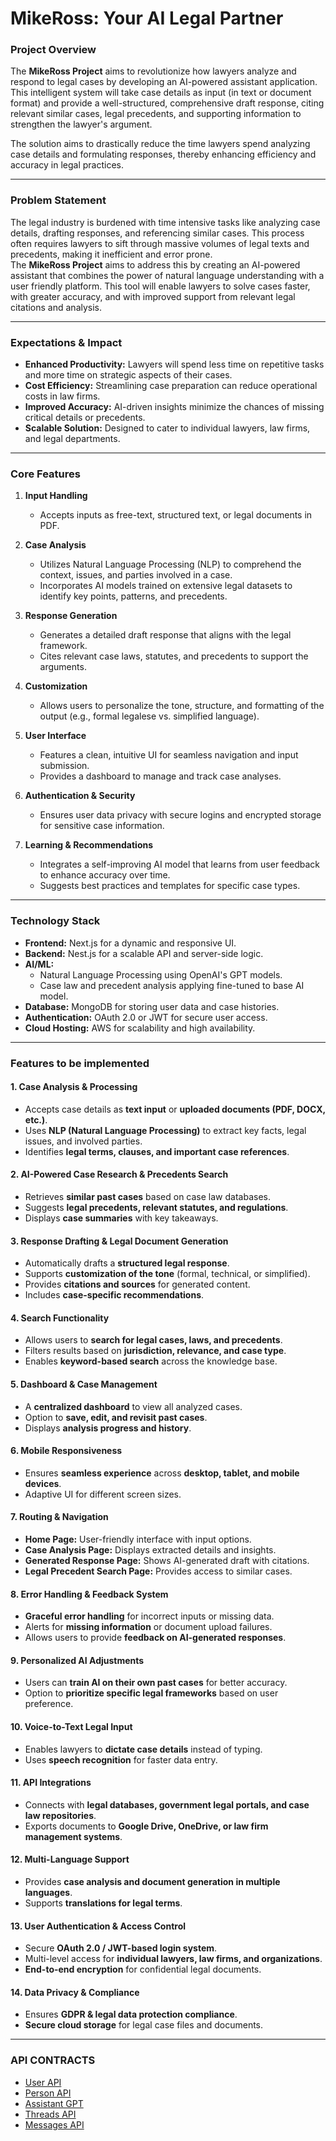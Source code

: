 # **MikeRoss: Your AI Legal Partner**

### **Project Overview**

The **MikeRoss Project** aims to revolutionize how lawyers analyze and respond to legal cases by developing an AI-powered assistant application. This intelligent system will take case details as input (in text or document format) and provide a well-structured, comprehensive draft response, citing relevant similar cases, legal precedents, and supporting information to strengthen the lawyer's argument.

The solution aims to drastically reduce the time lawyers spend analyzing case details and formulating responses, thereby enhancing efficiency and accuracy in legal practices.

---

### **Problem Statement**

The legal industry is burdened with time intensive tasks like analyzing case details, drafting responses, and referencing similar cases. This process often requires lawyers to sift through massive volumes of legal texts and precedents, making it inefficient and error prone.  
The **MikeRoss Project** aims to address this by creating an AI-powered assistant that combines the power of natural language understanding with a user friendly platform. This tool will enable lawyers to solve cases faster, with greater accuracy, and with improved support from relevant legal citations and analysis.

---

### **Expectations & Impact**

- **Enhanced Productivity:** Lawyers will spend less time on repetitive tasks and more time on strategic aspects of their cases.
- **Cost Efficiency:** Streamlining case preparation can reduce operational costs in law firms.
- **Improved Accuracy:** AI-driven insights minimize the chances of missing critical details or precedents.
- **Scalable Solution:** Designed to cater to individual lawyers, law firms, and legal departments.

---

### **Core Features**

1. **Input Handling**

   - Accepts inputs as free-text, structured text, or legal documents in PDF.

2. **Case Analysis**

   - Utilizes Natural Language Processing (NLP) to comprehend the context, issues, and parties involved in a case.
   - Incorporates AI models trained on extensive legal datasets to identify key points, patterns, and precedents.

3. **Response Generation**

   - Generates a detailed draft response that aligns with the legal framework.
   - Cites relevant case laws, statutes, and precedents to support the arguments.

4. **Customization**

   - Allows users to personalize the tone, structure, and formatting of the output (e.g., formal legalese vs. simplified language).

5. **User Interface**

   - Features a clean, intuitive UI for seamless navigation and input submission.
   - Provides a dashboard to manage and track case analyses.

6. **Authentication & Security**

   - Ensures user data privacy with secure logins and encrypted storage for sensitive case information.

7. **Learning & Recommendations**
   - Integrates a self-improving AI model that learns from user feedback to enhance accuracy over time.
   - Suggests best practices and templates for specific case types.

---

### **Technology Stack**

- **Frontend:** Next.js for a dynamic and responsive UI.
- **Backend:** Nest.js for a scalable API and server-side logic.
- **AI/ML:**
  - Natural Language Processing using OpenAI's GPT models.
  - Case law and precedent analysis applying fine-tuned to base AI model.
- **Database:** MongoDB for storing user data and case histories.
- **Authentication:** OAuth 2.0 or JWT for secure user access.
- **Cloud Hosting:** AWS for scalability and high availability.

---

### **Features to be implemented**

#### **1. Case Analysis & Processing**

- Accepts case details as **text input** or **uploaded documents (PDF, DOCX, etc.)**.
- Uses **NLP (Natural Language Processing)** to extract key facts, legal issues, and involved parties.
- Identifies **legal terms, clauses, and important case references**.

#### **2. AI-Powered Case Research & Precedents Search**

- Retrieves **similar past cases** based on case law databases.
- Suggests **legal precedents, relevant statutes, and regulations**.
- Displays **case summaries** with key takeaways.

#### **3. Response Drafting & Legal Document Generation**

- Automatically drafts a **structured legal response**.
- Supports **customization of the tone** (formal, technical, or simplified).
- Provides **citations and sources** for generated content.
- Includes **case-specific recommendations**.

#### **4. Search Functionality**

- Allows users to **search for legal cases, laws, and precedents**.
- Filters results based on **jurisdiction, relevance, and case type**.
- Enables **keyword-based search** across the knowledge base.

#### **5. Dashboard & Case Management**

- A **centralized dashboard** to view all analyzed cases.
- Option to **save, edit, and revisit past cases**.
- Displays **analysis progress and history**.

#### **6. Mobile Responsiveness**

- Ensures **seamless experience** across **desktop, tablet, and mobile devices**.
- Adaptive UI for different screen sizes.

#### **7. Routing & Navigation**

- **Home Page:** User-friendly interface with input options.
- **Case Analysis Page:** Displays extracted details and insights.
- **Generated Response Page:** Shows AI-generated draft with citations.
- **Legal Precedent Search Page:** Provides access to similar cases.

#### **8. Error Handling & Feedback System**

- **Graceful error handling** for incorrect inputs or missing data.
- Alerts for **missing information** or document upload failures.
- Allows users to provide **feedback on AI-generated responses**.

#### **9. Personalized AI Adjustments**

- Users can **train AI on their own past cases** for better accuracy.
- Option to **prioritize specific legal frameworks** based on user preference.

#### **10. Voice-to-Text Legal Input**

- Enables lawyers to **dictate case details** instead of typing.
- Uses **speech recognition** for faster data entry.

#### **11. API Integrations**

- Connects with **legal databases, government legal portals, and case law repositories**.
- Exports documents to **Google Drive, OneDrive, or law firm management systems**.

#### **12. Multi-Language Support**

- Provides **case analysis and document generation in multiple languages**.
- Supports **translations for legal terms**.

#### **13. User Authentication & Access Control**

- Secure **OAuth 2.0 / JWT-based login system**.
- Multi-level access for **individual lawyers, law firms, and organizations**.
- **End-to-end encryption** for confidential legal documents.

#### **14. Data Privacy & Compliance**

- Ensures **GDPR & legal data protection compliance**.
- **Secure cloud storage** for legal case files and documents.

---

### API CONTRACTS

- [User API](./docs/userAPI.md)
- [Person API](./docs/personAPI.md)
- [Assistant GPT](https://platform.openai.com/docs/api-reference/assistants)
- [Threads API](./docs/threadAPI.md)
- [Messages API](./docs/messagesAPI.md)

